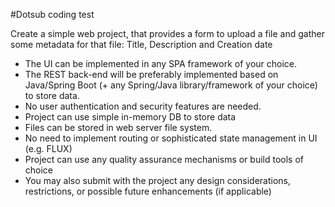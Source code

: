 #Dotsub coding test

Create a simple web project, that provides a form to upload a file and gather some metadata for that file: Title, Description and Creation date

- The UI can be implemented in any SPA framework of your choice.
- The REST back-end will be preferably implemented based on Java/Spring Boot (+ any Spring/Java library/framework of your choice) to store data.
- No user authentication and security features are needed.
- Project can use simple in-memory DB to store data
- Files can be stored in web server file system.
- No need to implement routing or sophisticated state management in UI (e.g. FLUX)
- Project can use any quality assurance mechanisms or build tools of choice
- You may also submit with the project any design considerations, restrictions, or possible future enhancements (if applicable)